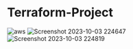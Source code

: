# Terraform-Project
![aws](https://github.com/swarajkaushal/Terraform-Project/assets/114277205/be13a59d-ff63-4a39-8fc6-0ab59b8d5327)
![Screenshot 2023-10-03 224647](https://github.com/swarajkaushal/Terraform-Project/assets/114277205/300d94c0-a7bd-49e5-804f-a5ecfdebc65a)
![Screenshot 2023-10-03 224819](https://github.com/swarajkaushal/Terraform-Project/assets/114277205/8a36d035-b30c-4c89-90d8-1f71ae5f2b74)


